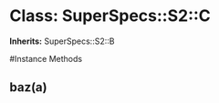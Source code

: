 # Class: SuperSpecs::S2::C
**Inherits:** SuperSpecs::S2::B
    




#Instance Methods
## baz(a) [](#method-i-baz)

